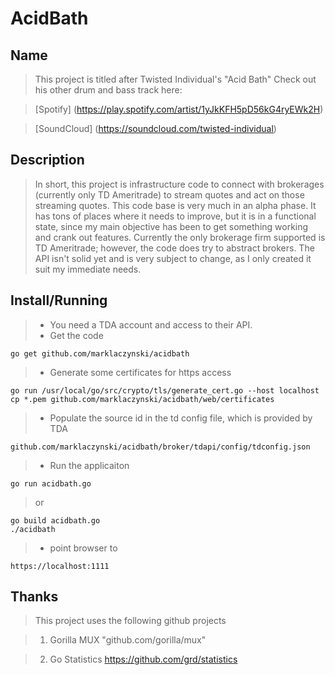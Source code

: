 # AcidBath

## Name 
> This project is titled after Twisted Individual's "Acid Bath" 
> Check out his other drum and bass track here:

> [Spotify] (https://play.spotify.com/artist/1yJkKFH5pD56kG4ryEWk2H)

> [SoundCloud] (https://soundcloud.com/twisted-individual) 
 
## Description
> In short, this project is infrastructure code to connect with brokerages (currently only TD Ameritrade) to stream quotes and act on those streaming quotes.
> This code base is very much in an alpha phase. It has tons of places where it needs to improve, but it is in a functional state, since my main objective has been to get something working and crank out features. Currently the only brokerage firm supported is TD Ameritrade; however, the code does try to abstract brokers. The API isn't solid yet and is very subject to change, as I only created it suit my immediate needs.

## Install/Running 
> * You need a TDA account and access to their API.
> * Get the code 
    
    go get github.com/marklaczynski/acidbath
> * Generate some certificates for https access
    
    go run /usr/local/go/src/crypto/tls/generate_cert.go --host localhost
    cp *.pem github.com/marklaczynski/acidbath/web/certificates
> * Populate the source id in the td config file, which is provided by TDA

    github.com/marklaczynski/acidbath/broker/tdapi/config/tdconfig.json 
> * Run the applicaiton

    go run acidbath.go 
> or
    
    go build acidbath.go
    ./acidbath
> * point browser to 

    https://localhost:1111

## Thanks 
> This project uses the following github projects

> 1. Gorilla MUX "github.com/gorilla/mux"

> 2. Go Statistics https://github.com/grd/statistics

